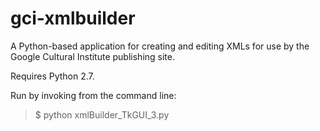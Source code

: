 gci-xmlbuilder
==============

A Python-based application for creating and editing XMLs for use by the Google Cultural Institute publishing site.  
  
Requires Python 2.7.
  
Run by invoking from the command line:  
>  $ python xmlBuilder_TkGUI_3.py  
  

